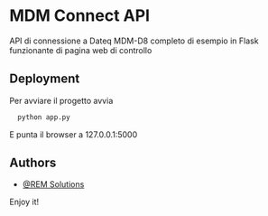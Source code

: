 
# MDM Connect API

API di connessione a Dateq MDM-D8 completo di esempio in Flask funzionante di pagina web di controllo


## Deployment

Per avviare il progetto avvia

```bash
  python app.py
```
E punta il browser a 127.0.0.1:5000


## Authors

- [@REM Solutions](https://www.github.com/edosuperstar)

Enjoy it!